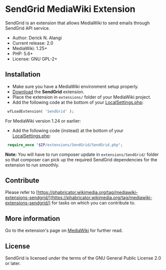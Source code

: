 # SendGrid MediaWiki Extension

SendGrid is an extension that allows MediaWiki to send emails through SendGrid API service.
* Author: Derick N. Alangi
* Current release: 2.0
* MediaWiki: 1.25+
* PHP: 5.6+
* License: GNU GPL-2+

## Installation

* Make sure you have a MediaWiki environment setup properly.
* [Download](https://www.mediawiki.org/wiki/Special:ExtensionDistributor/SendGrid) the **SendGrid** extension.
* Place the extension in ``extensions/`` folder of your MediaWiki project.
* Add the following code at the bottom of your [LocalSettings.php](https://www.mediawiki.org/wiki/Manual:LocalSettings.php):
```php
 wfLoadExtension( 'SendGrid' );
```

For MediaWiki version 1.24 or earlier:
* Add the following code (instead) at the bottom of your [LocalSettings.php](https://www.mediawiki.org/wiki/Manual:LocalSettings.php):
```php
 require_once "$IP/extensions/SendGrid/SendGrid.php";
```

 **Note:** You will have to run composer update in `extensions/SendGrid/` folder so that composer can pick up the required SendGrid dependencies for the extension to run smoothly.

## Contribute

Please refer to [https://phabricator.wikimedia.org/tag/mediawiki-extensions-sendgrid/](https://phabricator.wikimedia.org/tag/mediawiki-extensions-sendgrid/) for tasks on which you can contribute to.

## More information

Go to the extension's page on [MediaWiki](https://www.mediawiki.org/wiki/Extension:SendGrid) for further read.


## License

SendGrid is licensed under the terms of the GNU General Public License 2.0 or later.
